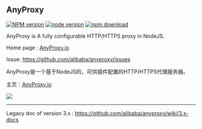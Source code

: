 AnyProxy
----------------

[![NPM version][npm-image]][npm-url]
[![node version][node-image]][node-url]
[![npm download][download-image]][download-url]

[npm-image]: https://img.shields.io/npm/v/anyproxy.svg?style=flat-square
[npm-url]: https://npmjs.org/package/anyproxy
[node-image]: https://img.shields.io/badge/node.js-%3E=_5.0.0-green.svg?style=flat-square
[node-url]: http://nodejs.org/download/
[download-image]: https://img.shields.io/npm/dm/anyproxy.svg?style=flat-square
[download-url]: https://npmjs.org/package/anyproxy

AnyProxy is A fully configurable HTTP/HTTPS proxy in NodeJS.

Home page : [AnyProxy.io](http://anyproxy.io)

Issue: https://github.com/alibaba/anyproxy/issues

AnyProxy是一个基于NodeJS的，可供插件配置的HTTP/HTTPS代理服务器。

主页：[AnyProxy.io](http://anyproxy.io)

![](https://gw.alipayobjects.com/zos/rmsportal/gUfcjGxLONndTfllxynC.jpg@_90q)

----------------

Legacy doc of version 3.x : https://github.com/alibaba/anyproxy/wiki/3.x-docs
